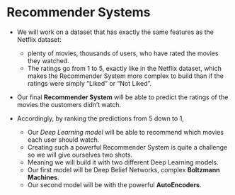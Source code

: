# Recommender Systems

- We will work on a dataset that has exactly the same features as the Netflix dataset: 
    - plenty of movies, thousands of users, who have rated the movies they watched. 
    - The ratings go from 1 to 5, exactly like in the Netflix dataset, which makes the Recommender System more complex to build than if the ratings were simply “Liked” or “Not Liked”. 


- Our final **Recommender System** will be able to predict the ratings of the movies the customers didn’t watch. 

- Accordingly, by ranking the predictions from 5 down to 1, 
    
   - Our *Deep Learning model* will be able to recommend which movies each user should watch. 
   - Creating such a powerful Recommender System is quite a challenge so we will give ourselves two shots. 
   - Meaning we will build it with two different Deep Learning models.
    - Our first model will be Deep Belief Networks, complex **Boltzmann Machines**. 
    - Our second model will be with the powerful **AutoEncoders**. 
